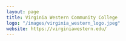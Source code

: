 ```yaml
---
layout: page
title: Virginia Western Community College
logo: "/images/virginia_western_logo.jpeg"
website: https://virginiawestern.edu/
---
```

